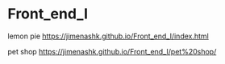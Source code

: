 # Front_end_I


lemon pie https://jimenashk.github.io/Front_end_I/index.html

pet shop https://jimenashk.github.io/Front_end_I/pet%20shop/
